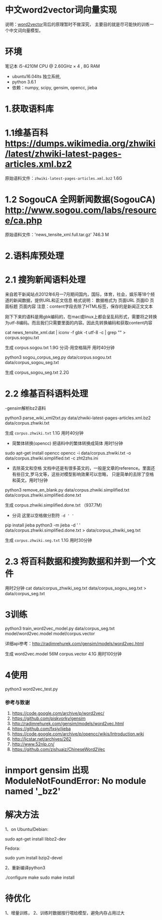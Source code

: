 # 中文word2vector词向量实现

说明：[word2vector](https://code.google.com/p/word2vec/)背后的原理暂时不做深究，
主要目的就是尽可能快的训练一个中文词向量模型。


# 环境
笔记本 i5-4210M CPU @ 2.60GHz × 4 , 8G RAM
- ubuntu16.04lts 独立系统, 
- python 3.6.1
- 依赖：numpy, scipy, gensim, opencc, jieba


# 1.获取语料库

# 1.1维基百科   https://dumps.wikimedia.org/zhwiki/latest/zhwiki-latest-pages-articles.xml.bz2
原始语料文件：`zhwiki-latest-pages-articles.xml.bz2` 1.6G

# 1.2 SogouCA 全网新闻数据(SogouCA) http://www.sogou.com/labs/resource/ca.php 
原始语料文件：'news_tensite_xml.full.tar.gz' 746.3 M 



# 2.语料库预处理

# 2.1 搜狗新闻语料处理
来自若干新闻站点2012年6月—7月期间国内，国际，体育，社会，娱乐等18个频道的新闻数据，提供URL和正文信息
格式说明：
数据格式为
<doc>
<url>页面URL</url>
<docno>页面ID</docno>
<contenttitle>页面标题</contenttitle>
<content>页面内容</content>
</doc>
注意：content字段去除了HTML标签，保存的是新闻正文文本

刚下下来的语料是用gbk编码的，在mac或linux上都会呈乱码形式，需要将之转换为utf-8编码。而且我们只需要<content>里面的内容。因此先转换编码和获取content内容

cat news_tensite_xml.dat | iconv -f gbk -t utf-8 -c | grep "<content>"  > corpus.sogou.txt

生成 corpus.sogou.txt 1.9G
分词-用空格隔开 用时40分钟

python3 sogou_corpus_seg.py data/corpus.sogou.txt data/corpus_sogou_seg.txt

生成 corpus_sogou_seg.txt 2.2G


# 2.2 维基百科语料处理

-gensim解析bz2语料
 
python3 parse_wiki_xml2txt.py data/zhwiki-latest-pages-articles.xml.bz2 data/corpus.zhwiki.txt
 
生成 `corpus.zhwiki.txt` 1.1G 用时40分钟
 
- 简繁体转换(opencc)
 把语料中的繁体转换成简体 
 用时1分钟

sudo apt-get install opencc
opencc -i data/corpus.zhwiki.txt -o data/corpus.zhwiki.simplified.txt -c zht2zhs.ini


- 去除英文和空格
文档中还是有很多英文的，一般是文章的reference。里面还有些日文,罗马文等，这些对模型影响效果可以忽略，
只是简单的去除了空格和英文。用时1分钟

python3 remove_en_blank.py data/corpus.zhwiki.simplified.txt data/corpus.zhwiki.simplified.done.txt 

生成 corpus.zhwiki.simplified.done.txt （937.7M）

- 分词
这里以空格做分割符  `-d ' '` 


pip install jieba
python3 -m jieba -d ' ' data/corpus.zhwiki.simplified.done.txt > data/corpus_zhwiki_seg.txt


生成 `corpus.zhwiki.seg.txt` 1.1G 用时30分钟



# 2.3 将百科数据和搜狗数据和并到一个文件
用时2分钟
cat data/corpus_zhwiki_seg.txt data/corpus_sogou_seg.txt > data/corpus_seg.txt


# 3训练
python3 train_word2vec_model.py data/corpus_seg.txt model/word2vec.model model/corpus.vector

详细api参考：http://radimrehurek.com/gensim/models/word2vec.html

生成 word2vec.model 56M corpus.vector 4.1G 用时100分钟

# 4使用

python3 word2vec_test.py



### 参考与致谢

1. https://code.google.com/archive/p/word2vec/
2. https://github.com/piskvorky/gensim
3. http://radimrehurek.com/gensim/models/word2vec.html
4. https://github.com/fxsjy/jieba
5. https://code.google.com/archive/p/opencc/wikis/Introduction.wiki
6. http://licstar.net/archives/262
7. http://www.52nlp.cn/
8. https://github.com/zishuaiz/ChineseWord2Vec

# inmport gensim 出现 ModuleNotFoundError: No module named '_bz2'
# 解决方法

1、on Ubuntu/Debian:

sudo apt-get install libbz2-dev

Fedora:

sudo yum install bzip2-devel

2、重新编译python3

./configure
make
sudo make install

# 待优化
1、增量训练，
2、训练时数据按行喂给模型，避免内存占用过大

